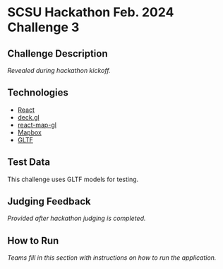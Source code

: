 # SCSU Hackathon Feb. 2024 Challenge 3

## Challenge Description
*Revealed during hackathon kickoff.*

## Technologies
 - [React](https://react.dev/)
 - [deck.gl](https://deck.gl/)
 - [react-map-gl](https://visgl.github.io/react-map-gl/)
 - [Mapbox](https://www.mapbox.com/community/education)
 - [GLTF](https://www.khronos.org/gltf/)

## Test Data
This challenge uses GLTF models for testing.

## Judging Feedback
*Provided after hackathon judging is completed.*

## How to Run
*Teams fill in this section with instructions on how to run the application.*
